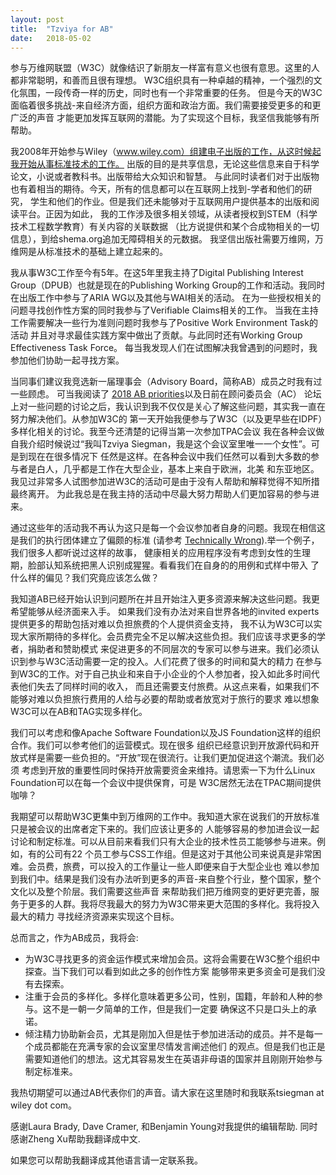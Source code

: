 ```yaml
---
layout: post
title:  "Tzviya for AB"
date:   2018-05-02
---
```


参与万维网联盟（W3C）就像结识了新朋友一样富有意义也很有意思。这里的人都非常聪明，和善而且很有理想。
W3C组织具有一种卓越的精神，一个强烈的文化氛围，一段传奇一样的历史，同时也有一个非常重要的任务。 
但是今天的W3C面临着很多挑战-来自经济方面，组织方面和政治方面。我们需要接受更多的和更广泛的声音
才能更加发挥互联网的潜能。为了实现这个目标，我坚信我能够有所帮助。

我2008年开始参与Wiley（www.wiley.com）组建电子出版的工作，从这时候起我开始从事标准技术的工作。
出版的目的是共享信息，无论这些信息来自于科学论文，小说或者教科书。出版带给大众知识和智慧。
与此同时读者们对于出版物也有着相当的期待。今天，所有的信息都可以在互联网上找到-学者和他们的研究，
学生和他们的作业。但是我们还未能够对于互联网用户提供基本的出版和阅读平台。正因为如此，
我的工作涉及很多相关领域，从读者授权到STEM（科学技术工程数学教育）有关内容的关联数据
（比方说提供和某个合成物相关的一切信息），到给shema.org追加无障碍相关的元数据。
我坚信出版社需要万维网，万维网是从标准技术的基础上建立起来的。

我从事W3C工作至今有5年。在这5年里我主持了Digital Publishing Interest Group（DPUB）也就是现在的Publishing 
Working Group的工作和活动。我同时在出版工作中参与了ARIA WG以及其他与WAI相关的活动。
在为一些授权相关的问题寻找创作性方案的同时我参与了Verifiable Claims相关的工作。
当我在主持工作需要解决一些行为准则问题时我参与了Positive Work Environment Task的活动
并且对寻求最佳实践方案中做出了贡献。与此同时还有Working Group Effectiveness Task Force。
每当我发现人们在试图解决我曾遇到的问题时，我参加他们协助一起寻找方案。

当同事们建议我竞选新一届理事会（Advisory Board，简称AB）成员之时我有过一些顾虑。
可当我阅读了 [2018 AB priorities]( https://www.w3.org/wiki/AB/2018_Priorities)以及日前在顾问委员会（AC）
论坛上对一些问题的讨论之后，我认识到我不仅仅是关心了解这些问题，其实我一直在努力解决他们。从参加W3C的
第一天开始我便参与了W3C（以及更早些在IDPF）多样化相关的讨论。我至今还清楚的记得当第一次参加TPAC会议
我在各种会议做自我介绍时候说过“我叫Tzviya Siegman，我是这个会议室里唯一一个女性”。可是到现在在很多情况下
任然是这样。在各种会议中我们任然可以看到大多数的参与者是白人，几乎都是工作在大型企业，基本上来自于欧洲，北美
和东亚地区。我见过非常多人试图参加进W3C的活动可是由于没有人帮助和解释觉得不知所措最终离开。
为此我总是在我主持的活动中尽最大努力帮助人们更加容易的参与进来。

通过这些年的活动我不再认为这只是每一个会议参加者自身的问题。我现在相信这是我们的执行团体建立了偏颇的标准
(请参考 [Technically Wrong](http://www.sarawb.com/technically-wrong/)).举一个例子，我们很多人都听说过这样的故事，
健康相关的应用程序没有考虑到女性的生理期，脸部认知系统把黑人识别成猩猩。看看我们在自身的的用例和式样中带入
了什么样的偏见？我们究竟应该怎么做？
 
我知道AB已经开始认识到问题所在并且开始注入更多资源来解决这些问题。我更希望能够从经济面来入手。
如果我们没有办法对来自世界各地的invited experts提供更多的帮助包括对难以负担旅费的个人提供资金支持，
我不认为W3C可以实现大家所期待的多样化。会员费完全不足以解决这些负担。我们应该寻求更多的学者，捐助者和赞助模式
来促进更多的不同层次的专家可以参与进来。我们必须认识到参与W3C活动需要一定的投入。人们花费了很多的时间和莫大的精力
在参与到W3C的工作。对于自己执业和来自于小企业的个人参加者，投入如此多时间代表他们失去了同样时间的收入，
而且还需要支付旅费。从这点来看，如果我们不能够对难以负担旅行费用的人给与必要的帮助或者放宽对于旅行的要求
难以想象W3C可以在AB和TAG实现多样化。

我们可以考虑和像Apache Software Foundation以及JS Foundation这样的组织合作。我们可以参考他们的运营模式。现在很多
组织已经意识到开放源代码和开放式样是需要一些负担的。“开放”现在很流行。让我们更加促进这个潮流。我们必须
考虑到开放的重要性同时保持开放需要资金来维持。请思索一下为什么Linux Foundation可以在每一个会议中提供保育，可是
W3C居然无法在TPAC期间提供咖啡？

我期望可以帮助W3C更集中到万维网的工作中。我知道大家在说我们的开放标准只是被会议的出席者定下来的。我们应该让更多的
人能够容易的参加进会议一起讨论和制定标准。可以从目前来看我们只有大企业的技术性员工能够参与进来。例如，有的公司有22
个员工参与CSS工作组。但是这对于其他公司来说真是非常困难。会员费，旅费，可以投入的工作量让一些人即便来自于大型企业也
难以参加到我们中。结果是我们没有办法听到更多的声音-来自整个行业，整个国家，整个文化以及整个阶层。我们需要这些声音
来帮助我们把万维网变的更好更完善，服务于更多的人群。我将尽我最大的努力为W3C带来更大范围的多样化。我将投入最大的精力
寻找经济资源来实现这个目标。

总而言之，作为AB成员，我将会:
* 为W3C寻找更多的资金运作模式来增加会员。这将会需要在W3C整个组织中探查。当下我们可以看到如此之多的创作性方案
能够带来更多资金可是我们没有去探索。
* 注重于会员的多样化。多样化意味着更多公司，性别，国籍，年龄和人种的参与。这不是一朝一夕简单的工作，但是我们一定要
确保这不只是口头上的承诺。
* 倾注精力协助新会员，尤其是刚加入但是怯于参加进活动的成员。并不是每一个成员都能在充满专家的会议室里尽情发言阐述他们
的观点。但是我们也正是需要知道他们的想法。这尤其容易发生在英语非母语的国家并且刚刚开始参与制定标准来。
 
我热切期望可以通过AB代表你们的声音。请大家在这里随时和我联系tsiegman at wiley dot com。

感谢Laura Brady, Dave Cramer, 和Benjamin Young对我提供的编辑帮助. 同时感谢Zheng Xu帮助我翻译成中文. 

如果您可以帮助我翻译成其他语言请一定联系我。

